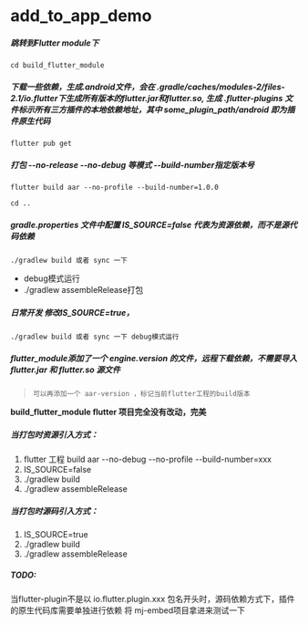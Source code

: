 # add_to_app_demo

##### 跳转到Flutter module下
 `cd build_flutter_module`
##### 下载一些依赖，生成.android文件，会在 .gradle/caches/modules-2/files-2.1/io.flutter下生成所有版本的flutter.jar和flutter.so, 生成 .flutter-plugins 文件标示所有三方插件的本地依赖地址，其中 some_plugin_path/android 即为插件原生代码
`flutter pub get`

##### 打包 --no-release --no-debug 等模式 --build-number指定版本号
`flutter build aar --no-profile --build-number=1.0.0`

`cd ..`
##### gradle.properties 文件中配置 IS_SOURCE=false 代表为资源依赖，而不是源代码依赖
`./gradlew build 或者 sync 一下`

* debug模式运行
* ./gradlew assembleRelease打包


##### 日常开发 修改IS_SOURCE=true，
`./gradlew build 或者 sync 一下
debug模式运行`


##### flutter_module添加了一个 engine.version 的文件，远程下载依赖，不需要导入flutter.jar 和 flutter.so 源文件
>     可以再添加一个 aar-version ，标记当前flutter工程的build版本

**build_flutter_module flutter 项目完全没有改动，完美**

##### 当打包时资源引入方式：
1. flutter 工程 build aar --no-debug --no-profile --build-number=xxx
2. IS_SOURCE=false
3. ./gradlew build
4. ./gradlew assembleRelease

##### 当打包时源码引入方式：
1. IS_SOURCE=true
2. ./gradlew build
3. ./gradlew assembleRelease


##### TODO:
当flutter-plugin不是以 io.flutter.plugin.xxx 包名开头时，源码依赖方式下，插件的原生代码库需要单独进行依赖
将 mj-embed项目拿进来测试一下